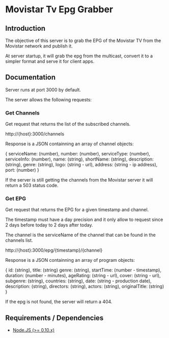 Movistar Tv Epg Grabber
===

## Introduction

The objective of this server is to grab the EPG of the Movistar TV from the Movistar
network and publish it.

At server startup, it will grab the epg from the multicast, convert it to a simpler format and serve
it for client apps.

## Documentation

Server runs at port 3000 by default.

The server allows the following requests:

### Get Channels

Get request that returns the list of the subscribed channels.

http://{host}:3000/channels

Response is a JSON containning an array of channel objects:

{ serviceName: (number),
  number: (number),
  serviceType: (number),
  serviceInfo: (number),
  name: (string),
  shortName: (string),
  description: (string),
  genre: (string),
  logo: (string - url),
  address: (string - ip address),
  port: (number) }

If the server is still getting the channels from the Movistar server it will return a 503 status code.

### Get EPG

Get request that returns the EPG for a given timestamp and channel.

The timestamp must have a day precision and it only allow to request since 2 days before today to 2 days
after today.

The channel is the serviceName of the channel that can be found in the channels list.

http://{host}:3000/epg/{timestamp}/{channel}

Response is a JSON containning an array of program objects:

{ id: (string),
  title: (string)
  genre: (string),
  startTime: (number - timestamp),
  duration: (number - minutes),
  ageRating: (string - url),
  cover: (string - url),
  subgenre: (string),
  countries: (string),
  date: (string - production date),
  description: (string),
  directors: (string),
  actors: (string),
  originalTitle: (string) }

If the epg is not found, the server will return a 404.

## Requirements / Dependencies
* [Node.JS (>= 0.10.x)](http://nodejs.org/)
